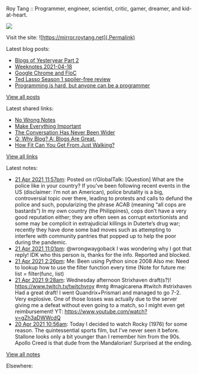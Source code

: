 Roy Tang :: Programmer, engineer, scientist, critic, gamer, dreamer, and kid-at-heart.

![](https://roytang.net/img/profile.jpg)

Visit the site: ![https://mirror.roytang.net](.Permalink)

Latest blog posts:
    

- [Blogs of Yesteryear Part 2](https://mirror.roytang.net/2021/04/blogs-of-yesteryear-part-2/)
- [Weeknotes 2021-04-18](https://mirror.roytang.net/2021/04/weeknotes-2021-04-18/)
- [Google Chrome and FloC](https://mirror.roytang.net/2021/04/google-chrome-and-floc/)
- [Ted Lasso Season 1 spoiler-free review](https://mirror.roytang.net/2021/04/ted-lasso-season-1-spoiler-free-review/)
- [Programming is hard, but anyone can be a programmer](https://mirror.roytang.net/2021/04/programming-is-hard-but-anyone-can-be-a-programmer/)

[View all posts](https://mirror.roytang.net/blog)

Latest shared links:
    

- [No Wrong Notes](https://mirror.roytang.net/2021/04/no-wrong-notes/)
- [Make Everything Important](https://mirror.roytang.net/2021/04/make-everything-important/)
- [The Conversation Has Never Been Wider](https://mirror.roytang.net/2021/04/the-conversation-has-never-been-wider/)
- [Q: Why Blog? A: Blogs Are Great.](https://mirror.roytang.net/2021/04/q-why-blog-a-blogs-are-great/)
- [How Fit Can You Get From Just Walking?](https://mirror.roytang.net/2021/04/how-fit-can-you-get-from-just-walking/)

[View all links](https://mirror.roytang.net/links)

Latest notes:
    

- [21 Apr 2021 11:57pm](https://mirror.roytang.net/2021/04/mvsss1/): Posted on r/GlobalTalk: [Question] What are the police like in your country? If you&rsquo;ve been following recent events in the US (disclaimer: I&rsquo;m not an American), police brutality is a big, controversial topic over there, leading to protests and calls to defund the police and such, popularizing the phrase ACAB (meaning &ldquo;all cops are bastards&rdquo;)
In my own country (the Philippines), cops don&rsquo;t have a very good reputation either; they are often seen as corrupt extortionists and some may be complicit in extrajudicial killings in Duterte&rsquo;s drug war; recently they have done some bad moves such as attempting to interfere with community pantries that popped up to help the poor during the pandemic.
- [21 Apr 2021 11:01pm](https://mirror.roytang.net/2021/04/1385005706646999044/): @wrongwaygoback I was wondering why I got that reply! IDK who this person is, thanks for the info. Reported and blocked.
- [21 Apr 2021 2:26pm](https://mirror.roytang.net/2021/04/475d3f081e042d0a2b9beee29e4aa643/): Me: Been using Python since 2008
Also me: Need to lookup how to use the filter function every time
(Note for future me: list = filter(func, list)
- [21 Apr 2021 9:28am](https://mirror.roytang.net/2021/04/1384801237372219392/): Wednesday afternoon Strixhaven draft(s?)! https://www.twitch.tv/twitchyroy #mtg #magicarena #twitch #strixhaven
Had a great draft! I went Quandrix+Prismari and managed to go 7-2. Very explosive. One of those losses was actually due to the server giving me a defeat without even going to a match, so I might even get reimbursement!
YT: https://www.youtube.com/watch?v=gZh3aDWWcdQ
- [20 Apr 2021 10:56am](https://mirror.roytang.net/2021/04/b178a1efcfc005930f062c7be447d7c1/): Today I decided to watch Rocky (1976) for some reason. The quintessential sports film, but I&rsquo;ve never seen it before. Stallone looks only a bit younger than I remember him from the 90s. Apollo Creed is that dude from the Mandalorian! Surprised at the ending.

[View all notes](https://mirror.roytang.net/notes)

Elsewhere:
